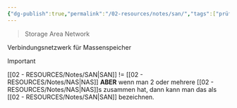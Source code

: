 ```yaml
---
{"dg-publish":true,"permalink":"/02-resources/notes/san/","tags":["prüfungsrelevant","netzwerk","speicher"],"noteIcon":"","updated":"2024-07-18T11:00:03.000+02:00"}
---
```


> Storage Area Network 

Verbindungsnetzwerk für Massenspeicher

>[!important] 
>[[02 - RESOURCES/Notes/SAN\|SAN]]  != [[02 - RESOURCES/Notes/NAS\|NAS]]
>**ABER** wenn man 2 oder mehrere [[02 - RESOURCES/Notes/NAS\|NAS]]s zusammen hat, dann kann man das als [[02 - RESOURCES/Notes/SAN\|SAN]] bezeichnen.
